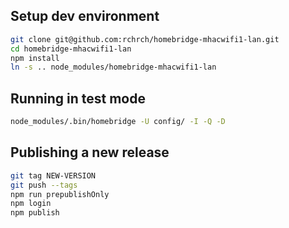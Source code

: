 ## Setup dev environment
```bash
git clone git@github.com:rchrch/homebridge-mhacwifi1-lan.git
cd homebridge-mhacwifi1-lan
npm install
ln -s .. node_modules/homebridge-mhacwifi1-lan
```

## Running in test mode
```bash
node_modules/.bin/homebridge -U config/ -I -Q -D
```

## Publishing a new release
```bash
git tag NEW-VERSION
git push --tags
npm run prepublishOnly
npm login
npm publish
```